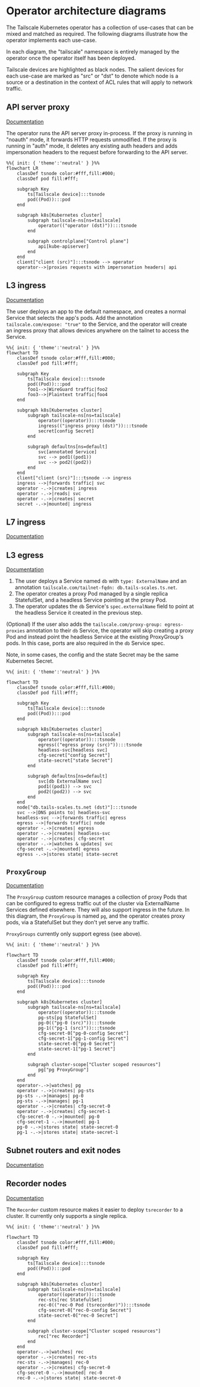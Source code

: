 # Operator architecture diagrams

The Tailscale Kubernetes operator has a collection of use-cases that can be
mixed and matched as required. The following diagrams illustrate how the
operator implements each use-case.

In each diagram, the "tailscale" namespace is entirely managed by the operator
once the operator itself has been deployed.

Tailscale devices are highlighted as black nodes. The salient devices for each
use-case are marked as "src" or "dst" to denote which node is a source or a
destination in the context of ACL rules that will apply to network traffic.

## API server proxy

[Documentation][kb-operator-proxy]

The operator runs the API server proxy in-process. If the proxy is running in
"noauth" mode, it forwards HTTP requests unmodified. If the proxy is running in
"auth" mode, it deletes any existing auth headers and adds impersonation
headers to the request before forwarding to the API server.

```mermaid
%%{ init: { 'theme':'neutral' } }%%
flowchart LR
    classDef tsnode color:#fff,fill:#000;
    classDef pod fill:#fff;

    subgraph Key
        ts[Tailscale device]:::tsnode
        pod((Pod)):::pod
    end

    subgraph k8s[Kubernetes cluster]
        subgraph tailscale-ns[ns=tailscale]
            operator(("operator (dst)")):::tsnode
        end

        subgraph controlplane["Control plane"]
            api[kube-apiserver]
        end
    end
    client["client (src)"]:::tsnode --> operator
    operator-->|proxies requests with impersonation headers| api

```

## L3 ingress

[Documentation][kb-operator-l3-ingress]

The user deploys an app to the default namespace, and creates a normal Service
that selects the app's pods. Add the annotation `tailscale.com/expose: "true"`
to the Service, and the operator will create an ingress proxy that allows
devices anywhere on the tailnet to access the Service.

```mermaid
%%{ init: { 'theme':'neutral' } }%%
flowchart TD
    classDef tsnode color:#fff,fill:#000;
    classDef pod fill:#fff;

    subgraph Key
        ts[Tailscale device]:::tsnode
        pod((Pod)):::pod
        foo1-->|WireGuard traffic|foo2
        foo3-->|Plaintext traffic|foo4
    end

    subgraph k8s[Kubernetes cluster]
        subgraph tailscale-ns[ns=tailscale]
            operator((operator)):::tsnode
            ingress(("ingress proxy (dst)")):::tsnode
            secret[config Secret]
        end

        subgraph defaultns[ns=default]
            svc[annotated Service]
            svc --> pod1((pod1))
            svc --> pod2((pod2))
        end
    end
    client["client (src)"]:::tsnode --> ingress
    ingress -->|forwards traffic| svc
    operator -.->|creates| ingress
    operator -.->|reads| svc
    operator -.->|creates| secret
    secret -.->|mounted| ingress

```

## L7 ingress

[Documentation][kb-operator-l7-ingress]

## L3 egress

[Documentation][kb-operator-l3-egress]

1. The user deploys a Service named `db` with `type: ExternalName` and an annotation 
  `tailscale.com/tailnet-fqdn: db.tails-scales.ts.net`.
1. The operator creates a proxy Pod managed by a single replica StatefulSet, and a headless Service pointing at the proxy Pod.
1. The operator updates the `db` Service's `spec.externalName` field to point
  at the headless Service it created in the previous step.

(Optional) If the user also adds the `tailscale.com/proxy-group: egress-proxies`
annotation to their `db` Service, the operator will skip creating a proxy Pod and
instead point the headless Service at the existing ProxyGroup's pods. In this
case, ports are also required in the `db` Service spec.

Note, in some cases, the config and the state Secret may be the same Kubernetes Secret.

```mermaid
%%{ init: { 'theme':'neutral' } }%%

flowchart TD
    classDef tsnode color:#fff,fill:#000;
    classDef pod fill:#fff;

    subgraph Key
        ts[Tailscale device]:::tsnode
        pod((Pod)):::pod
    end

    subgraph k8s[Kubernetes cluster]
        subgraph tailscale-ns[ns=tailscale]
            operator((operator)):::tsnode
            egress(("egress proxy (src)")):::tsnode
            headless-svc[headless svc]
            cfg-secret["config Secret"]
            state-secret["state Secret"]
        end

        subgraph defaultns[ns=default]
            svc[db ExternalName svc]
            pod1((pod1)) --> svc
            pod2((pod2)) --> svc
        end
    end
    node["db.tails-scales.ts.net (dst)"]:::tsnode
    svc -->|DNS points to| headless-svc
    headless-svc -->|forwards traffic| egress
    egress -->|forwards traffic| node
    operator -.->|creates| egress
    operator -.->|creates| headless-svc
    operator -.->|creates| cfg-secret
    operator -.->|watches & updates| svc
    cfg-secret -.->|mounted| egress
    egress -.->|stores state| state-secret

```

## `ProxyGroup`

[Documentation][kb-operator-l3-egress-proxygroup]

The `ProxyGroup` custom resource manages a collection of proxy Pods that can be
configured to egress traffic out of the cluster via ExternalName Services defined
elsewhere. They will also support ingress in the future. In this diagram, the
`ProxyGroup` is named `pg`, and the operator creates proxy pods, via a StatefulSet
but they don't yet serve any traffic.

`ProxyGroups` currently only support egress (see above).

```mermaid
%%{ init: { 'theme':'neutral' } }%%

flowchart TD
    classDef tsnode color:#fff,fill:#000;
    classDef pod fill:#fff;

    subgraph Key
        ts[Tailscale device]:::tsnode
        pod((Pod)):::pod
    end

    subgraph k8s[Kubernetes cluster]
        subgraph tailscale-ns[ns=tailscale]
            operator((operator)):::tsnode
            pg-sts[pg StatefulSet]
            pg-0(("pg-0 (src)")):::tsnode
            pg-1(("pg-1 (src)")):::tsnode
            cfg-secret-0["pg-0-config Secret"]
            cfg-secret-1["pg-1-config Secret"]
            state-secret-0["pg-0 Secret"]
            state-secret-1["pg-1 Secret"]
        end

        subgraph cluster-scope["Cluster scoped resources"]
            pg["pg ProxyGroup"]
        end
    end
    operator-.->|watches| pg
    operator -.->|creates| pg-sts
    pg-sts -.->|manages| pg-0
    pg-sts -.->|manages| pg-1
    operator -.->|creates| cfg-secret-0
    operator -.->|creates| cfg-secret-1
    cfg-secret-0 -.->|mounted| pg-0
    cfg-secret-1 -.->|mounted| pg-1
    pg-0 -.->|stores state| state-secret-0
    pg-1 -.->|stores state| state-secret-1

```

## Subnet routers and exit nodes

[Documentation][kb-operator-connector]

## Recorder nodes

[Documentation][kb-operator-recorder]

The `Recorder` custom resource makes it easier to deploy `tsrecorder` to a cluster.
It currently only supports a single replica.

```mermaid
%%{ init: { 'theme':'neutral' } }%%

flowchart TD
    classDef tsnode color:#fff,fill:#000;
    classDef pod fill:#fff;

    subgraph Key
        ts[Tailscale device]:::tsnode
        pod((Pod)):::pod
    end

    subgraph k8s[Kubernetes cluster]
        subgraph tailscale-ns[ns=tailscale]
            operator((operator)):::tsnode
            rec-sts[rec StatefulSet]
            rec-0(("rec-0 Pod (tsrecorder)")):::tsnode
            cfg-secret-0["rec-0-config Secret"]
            state-secret-0["rec-0 Secret"]
        end

        subgraph cluster-scope["Cluster scoped resources"]
            rec["rec Recorder"]
        end
    end
    operator-.->|watches| rec
    operator -.->|creates| rec-sts
    rec-sts -.->|manages| rec-0
    operator -.->|creates| cfg-secret-0
    cfg-secret-0 -.->|mounted| rec-0
    rec-0 -.->|stores state| state-secret-0

```

[kb-operator-proxy]: https://tailscale.com/kb/1437/kubernetes-operator-api-server-proxy
[kb-operator-l3-ingress]: https://tailscale.com/kb/1439/kubernetes-operator-cluster-ingress#exposing-a-cluster-workload-using-a-kubernetes-service
[kb-operator-l7-ingress]: https://tailscale.com/kb/1439/kubernetes-operator-cluster-ingress#exposing-cluster-workloads-using-a-kubernetes-ingress
[kb-operator-l3-egress]: https://tailscale.com/kb/1438/kubernetes-operator-cluster-egress
[kb-operator-l3-egress-proxygroup]: TODO
[kb-operator-connector]: https://tailscale.com/kb/1441/kubernetes-operator-connector
[kb-operator-recorder]: TODO
